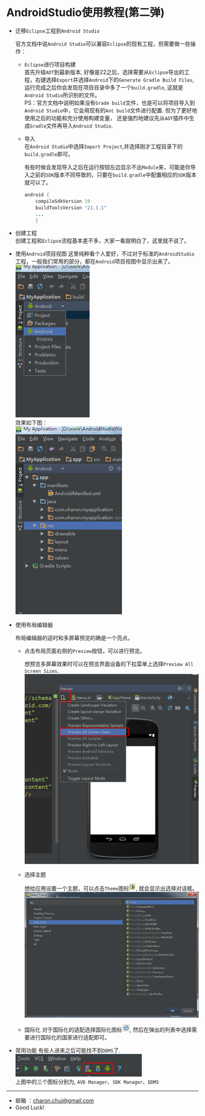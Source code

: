 AndroidStudio使用教程(第二弹)
===

- 迁移`Eclipse`工程到`Android Studio`            

    官方文档中说`Android Studio`可以兼容`Eclipse`的现有工程，但需要做一些操作：              
	
    - `Eclipse`进行项目构建           
	    首先升级`ADT`到最新版本, 好像是22之后，选择需要从`Eclipse`导出的工程，右键选择`Export`并选择`Android`下的`Generate Gradle Build Files`, 
		运行完成之后你会发现在项目目录中多了一个`build.gradle`, 这就是`Android Studio`所识别的文件。      
		PS：官方文档中说明如果没有`Grade build`文件，也是可以将项目导入到`Android Studio`中，它会用现有的`Ant build`文件进行配置.
		但为了更好地使用之后的功能和充分使用构建变量，
		还是强烈地建议先从`ADT`插件中生成`Gradle`文件再导入`Android Studio`.
    
	- 导入            
	    在`Android Studio`中选择`Import Project`,并选择刚才工程目录下的`build.gradle`即可。           

		有些时候会发现导入之后在运行按钮左边显示不出`Module`来，可能是你导入之前的`SDK`版本不同导致的，只要在`build.gradle`中配置相应的`SDK`版本就可以了。           
		```java
		android {
			compileSdkVersion 19
			buildToolsVersion "21.1.1"
			...
			}
		```
	
- 创建工程     
    创建工程和`Eclipse`流程基本差不多，大家一看就明白了，这里就不说了。
	
- 使用`Android`项目视图
    这里纯粹看个人爱好，不过对于标准的`AndroidStudio`工程，一般我们常用的部分，都在`Android`项目视图中显示出来了。      
	![Image](https://raw.githubusercontent.com/CharonChui/Pictures/master/AndroidStudio_2_1.png?raw=true)             
	效果如下图：     
	![Image](https://raw.githubusercontent.com/CharonChui/Pictures/master/AndroidStudio_2_2.png?raw=true)               
	
- 使用布局编辑器             

    布局编辑器的适时和多屏幕预览的确是一个亮点。     
	
	- 点击布局页面右侧的`Preview`按钮，可以进行预览。  
	
	    想预览多屏幕效果时可以在预览界面设备的下拉菜单上选择`Preview All Screen Sizes`.     
	    ![Image](https://raw.githubusercontent.com/CharonChui/Pictures/master/AndroidStudio_2_3.png?raw=true)       
		
	- 选择主题
	
	    想给应用设置一个主题，可以点击`Theme`图标![Image](https://raw.githubusercontent.com/CharonChui/Pictures/master/AndroidStudio_2_4.png?raw=true), 
		就会显示出选择对话框。       
		![Image](https://raw.githubusercontent.com/CharonChui/Pictures/master/AndroidStudio_2_5.png?raw=true)
	
	- 国际化
	    对于国际化的适配选择国际化图标![Image](https://raw.githubusercontent.com/CharonChui/Pictures/master/AndroidStudio_2_6.png?raw=true),
		然后在弹出的列表中选择需要进行国际化的国家进行适配即可。

- 常用功能
    有些人进来之后可能找不到`DDMS`了.      
	![Image](https://raw.githubusercontent.com/CharonChui/Pictures/master/AndroidStudio_2_7.png?raw=true)	   
	上图中的三个图标分别为, `AVD Manager`、`SDK Manager`、`DDMS`
	

		
---

- 邮箱 ：charon.chui@gmail.com  
- Good Luck! 